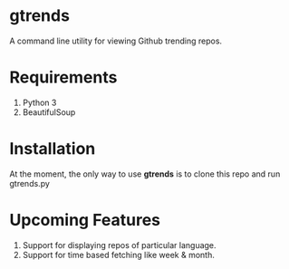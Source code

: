 # gtrends
A command line utility for viewing Github trending repos.

# Requirements
1. Python 3
2. BeautifulSoup

# Installation

At the moment, the only way to use **gtrends** is to clone this repo and run gtrends.py

# Upcoming Features

1. Support for displaying repos of particular language.
2. Support for time based fetching like week & month.
